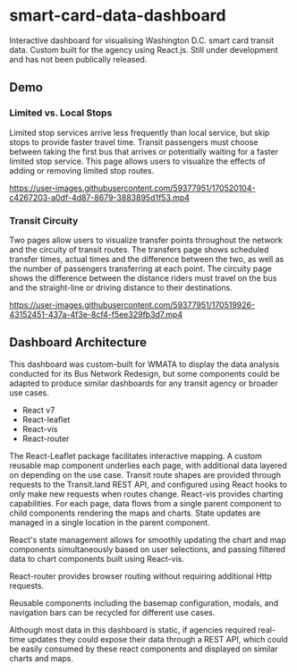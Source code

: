 # smart-card-data-dashboard
Interactive dashboard for visualising Washington D.C. smart card transit data. Custom built for the agency using React.js. Still under development and has not been publically released. 

## Demo

### Limited vs. Local Stops

Limited stop services arrive less frequently than local service, but skip stops to provide faster travel time. Transit passengers must choose between taking the first bus that arrives or potentially waiting for a faster limited stop service. This page allows users to visualize the effects of adding or removing limited stop routes.

https://user-images.githubusercontent.com/59377951/170520104-c4267203-a0df-4d87-8679-3883895d1f53.mp4



### Transit Circuity

Two pages allow users to visualize transfer points throughout the network and the circuity of transit routes. The transfers page shows scheduled transfer times, actual times and the difference between the two, as well as the number of passengers transferring at each point. The circuity page shows the difference between the distance riders must travel on the bus and the straight-line or driving distance to their destinations.

https://user-images.githubusercontent.com/59377951/170519926-43152451-437a-4f3e-8cf4-f5ee329fb3d7.mp4

## Dashboard Architecture

This dashboard was custom-built for WMATA to display the data analysis conducted for its Bus Network Redesign, but some components could be adapted to produce similar dashboards for any transit agency or broader use cases.

- React v7
- React-leaflet
- React-vis
- React-router

The React-Leaflet package facilitates interactive mapping. A custom reusable map component underlies each page, with additional data layered on depending on the use case. Transit route shapes are provided through requests to the Transit.land REST API, and configured using React hooks to only make new requests when routes change. React-vis provides charting capabilities. For each page, data flows from a single parent component to child components rendering the maps and charts. State updates are managed in a single location in the parent component. 

React's state management allows for smoothly updating the chart and map components simultaneously based on user selections, and passing filtered data to chart components built using React-vis.

React-router provides browser routing without requiring additional Http requests.

Reusable components including the basemap configuration, modals, and navigation bars can be recycled for different use cases.

Although most data in this dashboard is static, if agencies required real-time updates they could expose their data through a REST API, which could be easily consumed by these react components and displayed on similar charts and maps.
